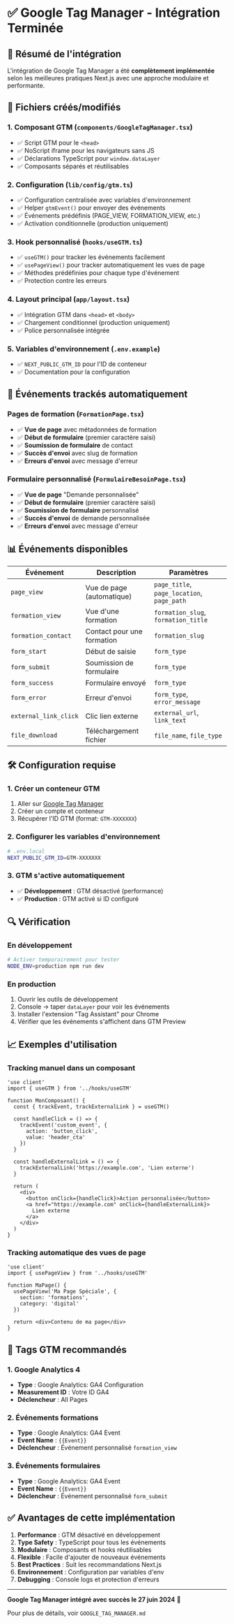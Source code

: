 # ✅ Google Tag Manager - Intégration Terminée

## 🎯 Résumé de l'intégration

L'intégration de Google Tag Manager a été **complètement implémentée** selon les meilleures pratiques Next.js avec une approche modulaire et performante.

## 📂 Fichiers créés/modifiés

### 1. Composant GTM (`components/GoogleTagManager.tsx`)
- ✅ Script GTM pour le `<head>`
- ✅ NoScript iframe pour les navigateurs sans JS
- ✅ Déclarations TypeScript pour `window.dataLayer`
- ✅ Composants séparés et réutilisables

### 2. Configuration (`lib/config/gtm.ts`)
- ✅ Configuration centralisée avec variables d'environnement
- ✅ Helper `gtmEvent()` pour envoyer des événements
- ✅ Événements prédéfinis (PAGE_VIEW, FORMATION_VIEW, etc.)
- ✅ Activation conditionnelle (production uniquement)

### 3. Hook personnalisé (`hooks/useGTM.ts`)
- ✅ `useGTM()` pour tracker les événements facilement
- ✅ `usePageView()` pour tracker automatiquement les vues de page
- ✅ Méthodes prédéfinies pour chaque type d'événement
- ✅ Protection contre les erreurs

### 4. Layout principal (`app/layout.tsx`)
- ✅ Intégration GTM dans `<head>` et `<body>`
- ✅ Chargement conditionnel (production uniquement)
- ✅ Police personnalisée intégrée

### 5. Variables d'environnement (`.env.example`)
- ✅ `NEXT_PUBLIC_GTM_ID` pour l'ID de conteneur
- ✅ Documentation pour la configuration

## 🔄 Événements trackés automatiquement

### Pages de formation (`FormationPage.tsx`)
- ✅ **Vue de page** avec métadonnées de formation
- ✅ **Début de formulaire** (premier caractère saisi)
- ✅ **Soumission de formulaire** de contact
- ✅ **Succès d'envoi** avec slug de formation
- ✅ **Erreurs d'envoi** avec message d'erreur

### Formulaire personnalisé (`FormulaireBesoinPage.tsx`)
- ✅ **Vue de page** "Demande personnalisée"
- ✅ **Début de formulaire** (premier caractère saisi)
- ✅ **Soumission de formulaire** personnalisé
- ✅ **Succès d'envoi** de demande personnalisée
- ✅ **Erreurs d'envoi** avec message d'erreur

## 📊 Événements disponibles

| Événement | Description | Paramètres |
|-----------|-------------|------------|
| `page_view` | Vue de page (automatique) | `page_title`, `page_location`, `page_path` |
| `formation_view` | Vue d'une formation | `formation_slug`, `formation_title` |
| `formation_contact` | Contact pour une formation | `formation_slug` |
| `form_start` | Début de saisie | `form_type` |
| `form_submit` | Soumission de formulaire | `form_type` |
| `form_success` | Formulaire envoyé | `form_type` |
| `form_error` | Erreur d'envoi | `form_type`, `error_message` |
| `external_link_click` | Clic lien externe | `external_url`, `link_text` |
| `file_download` | Téléchargement fichier | `file_name`, `file_type` |

## 🛠️ Configuration requise

### 1. Créer un conteneur GTM
1. Aller sur [Google Tag Manager](https://tagmanager.google.com/)
2. Créer un compte et conteneur
3. Récupérer l'ID GTM (format: `GTM-XXXXXXX`)

### 2. Configurer les variables d'environnement
```bash
# .env.local
NEXT_PUBLIC_GTM_ID=GTM-XXXXXXX
```

### 3. GTM s'active automatiquement
- ✅ **Développement** : GTM désactivé (performance)
- ✅ **Production** : GTM activé si ID configuré

## 🔍 Vérification

### En développement
```bash
# Activer temporairement pour tester
NODE_ENV=production npm run dev
```

### En production
1. Ouvrir les outils de développement
2. Console → taper `dataLayer` pour voir les événements
3. Installer l'extension "Tag Assistant" pour Chrome
4. Vérifier que les événements s'affichent dans GTM Preview

## 📈 Exemples d'utilisation

### Tracking manuel dans un composant
```tsx
'use client'
import { useGTM } from '../hooks/useGTM'

function MonComposant() {
  const { trackEvent, trackExternalLink } = useGTM()

  const handleClick = () => {
    trackEvent('custom_event', {
      action: 'button_click',
      value: 'header_cta'
    })
  }

  const handleExternalLink = () => {
    trackExternalLink('https://example.com', 'Lien externe')
  }

  return (
    <div>
      <button onClick={handleClick}>Action personnalisée</button>
      <a href="https://example.com" onClick={handleExternalLink}>
        Lien externe
      </a>
    </div>
  )
}
```

### Tracking automatique des vues de page
```tsx
'use client'
import { usePageView } from '../hooks/useGTM'

function MaPage() {
  usePageView('Ma Page Spéciale', {
    section: 'formations',
    category: 'digital'
  })

  return <div>Contenu de ma page</div>
}
```

## 🎯 Tags GTM recommandés

### 1. Google Analytics 4
- **Type** : Google Analytics: GA4 Configuration
- **Measurement ID** : Votre ID GA4
- **Déclencheur** : All Pages

### 2. Événements formations
- **Type** : Google Analytics: GA4 Event
- **Event Name** : `{{Event}}`
- **Déclencheur** : Événement personnalisé `formation_view`

### 3. Événements formulaires
- **Type** : Google Analytics: GA4 Event
- **Event Name** : `{{Event}}`
- **Déclencheur** : Événement personnalisé `form_submit`

## ✅ Avantages de cette implémentation

1. **Performance** : GTM désactivé en développement
2. **Type Safety** : TypeScript pour tous les événements
3. **Modulaire** : Composants et hooks réutilisables
4. **Flexible** : Facile d'ajouter de nouveaux événements
5. **Best Practices** : Suit les recommandations Next.js
6. **Environnement** : Configuration par variables d'env
7. **Debugging** : Console logs et protection d'erreurs

---

**Google Tag Manager intégré avec succès le 27 juin 2024** 🎉

Pour plus de détails, voir `GOOGLE_TAG_MANAGER.md`
